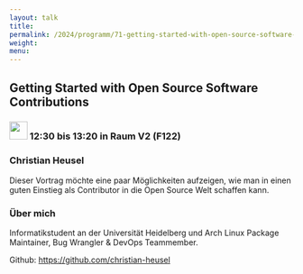 ```yaml
---
layout: talk
title:
permalink: /2024/programm/71-getting-started-with-open-source-software-contributions/
weight:
menu:
---
```

## Getting Started with Open Source Software Contributions

### <img height = "32" src="../../../images/talk.svg"> 12:30 bis 13:20 in Raum V2 (F122)

### Christian Heusel

Dieser Vortrag möchte eine paar Möglichkeiten aufzeigen, wie man in einen guten Einstieg als Contributor in die Open Source Welt schaffen kann.

### Über mich

Informatikstudent an der Universität Heidelberg und Arch Linux Package Maintainer, Bug Wrangler & DevOps Teammember.

Github: https://github.com/christian-heusel

